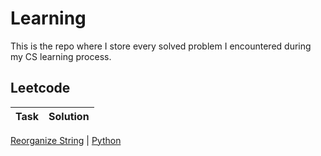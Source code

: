 # Learning

This is the repo where I store every solved problem I encountered during my CS learning process.


## Leetcode
Task | Solution
-----|---------

[Reorganize String](https://leetcode.com/problems/reorganize-string/) | [Python](/leetcode/two-sum.py)
